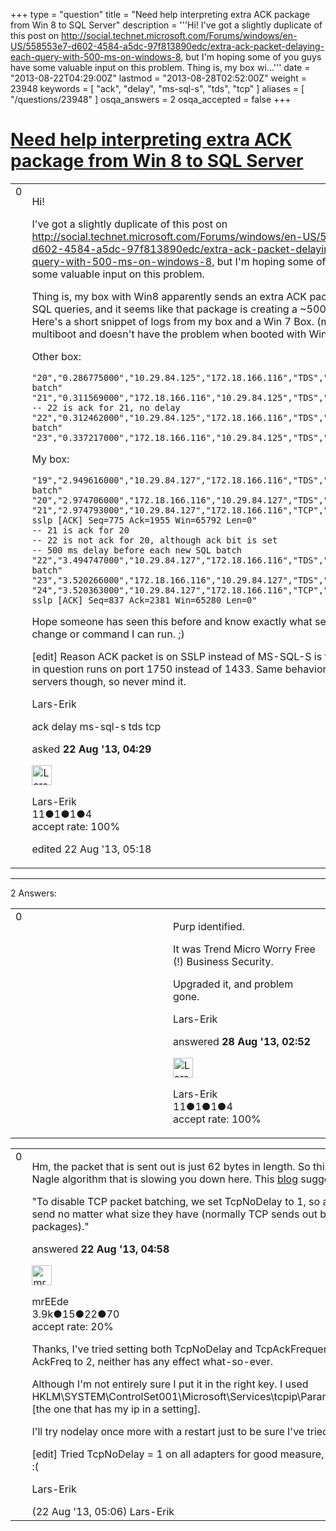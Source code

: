 +++
type = "question"
title = "Need help interpreting extra ACK package from Win 8 to SQL Server"
description = '''Hi! I&#x27;ve got a slightly duplicate of this post on http://social.technet.microsoft.com/Forums/windows/en-US/558553e7-d602-4584-a5dc-97f813890edc/extra-ack-packet-delaying-each-query-with-500-ms-on-windows-8, but I&#x27;m hoping some of you guys have some valuable input on this problem. Thing is, my box wi...'''
date = "2013-08-22T04:29:00Z"
lastmod = "2013-08-28T02:52:00Z"
weight = 23948
keywords = [ "ack", "delay", "ms-sql-s", "tds", "tcp" ]
aliases = [ "/questions/23948" ]
osqa_answers = 2
osqa_accepted = false
+++

<div class="headNormal">

# [Need help interpreting extra ACK package from Win 8 to SQL Server](/questions/23948/need-help-interpreting-extra-ack-package-from-win-8-to-sql-server)

</div>

<div id="main-body">

<div id="askform">

<table id="question-table" style="width:100%;"><colgroup><col style="width: 50%" /><col style="width: 50%" /></colgroup><tbody><tr class="odd"><td style="width: 30px; vertical-align: top"><div class="vote-buttons"><div id="post-23948-score" class="post-score" title="current number of votes">0</div><div id="favorite-count" class="favorite-count"></div></div></td><td><div id="item-right"><div class="question-body"><p>Hi!</p><p>I've got a slightly duplicate of this post on <a href="http://social.technet.microsoft.com/Forums/windows/en-US/558553e7-d602-4584-a5dc-97f813890edc/extra-ack-packet-delaying-each-query-with-500-ms-on-windows-8,">http://social.technet.microsoft.com/Forums/windows/en-US/558553e7-d602-4584-a5dc-97f813890edc/extra-ack-packet-delaying-each-query-with-500-ms-on-windows-8,</a> but I'm hoping some of you guys have some valuable input on this problem.</p><p>Thing is, my box with Win8 apparently sends an extra ACK package when I run SQL queries, and it seems like that package is creating a ~500 ms delay. Here's a short snippet of logs from my box and a Win 7 Box. (mine has multiboot and doesn't have the problem when booted with Win7)</p><p>Other box:</p><pre><code>&quot;20&quot;,&quot;0.286775000&quot;,&quot;10.29.84.125&quot;,&quot;172.18.166.116&quot;,&quot;TDS&quot;,&quot;116&quot;,&quot;SQL batch&quot;
&quot;21&quot;,&quot;0.311569000&quot;,&quot;172.18.166.116&quot;,&quot;10.29.84.125&quot;,&quot;TDS&quot;,&quot;480&quot;,&quot;Response&quot;
-- 22 is ack for 21, no delay
&quot;22&quot;,&quot;0.312462000&quot;,&quot;10.29.84.125&quot;,&quot;172.18.166.116&quot;,&quot;TDS&quot;,&quot;116&quot;,&quot;SQL batch&quot;
&quot;23&quot;,&quot;0.337217000&quot;,&quot;172.18.166.116&quot;,&quot;10.29.84.125&quot;,&quot;TDS&quot;,&quot;480&quot;,&quot;Response&quot;</code></pre><p>My box:</p><pre><code>&quot;19&quot;,&quot;2.949616000&quot;,&quot;10.29.84.127&quot;,&quot;172.18.166.116&quot;,&quot;TDS&quot;,&quot;116&quot;,&quot;SQL batch&quot;
&quot;20&quot;,&quot;2.974706000&quot;,&quot;172.18.166.116&quot;,&quot;10.29.84.127&quot;,&quot;TDS&quot;,&quot;480&quot;,&quot;Response&quot;
&quot;21&quot;,&quot;2.974793000&quot;,&quot;10.29.84.127&quot;,&quot;172.18.166.116&quot;,&quot;TCP&quot;,&quot;54&quot;,&quot;50457 &gt; sslp [ACK] Seq=775 Ack=1955 Win=65792 Len=0&quot;
-- 21 is ack for 20
-- 22 is not ack for 20, although ack bit is set
-- 500 ms delay before each new SQL batch 
&quot;22&quot;,&quot;3.494747000&quot;,&quot;10.29.84.127&quot;,&quot;172.18.166.116&quot;,&quot;TDS&quot;,&quot;116&quot;,&quot;SQL batch&quot;
&quot;23&quot;,&quot;3.520266000&quot;,&quot;172.18.166.116&quot;,&quot;10.29.84.127&quot;,&quot;TDS&quot;,&quot;480&quot;,&quot;Response&quot;
&quot;24&quot;,&quot;3.520363000&quot;,&quot;10.29.84.127&quot;,&quot;172.18.166.116&quot;,&quot;TCP&quot;,&quot;54&quot;,&quot;50457 &gt; sslp [ACK] Seq=837 Ack=2381 Win=65280 Len=0&quot;</code></pre><p>Hope someone has seen this before and know exactly what setting I can change or command I can run. ;)</p><p>[edit] Reason ACK packet is on SSLP instead of MS-SQL-S is that SQL Server in question runs on port 1750 instead of 1433. Same behavior on other servers though, so never mind it.</p><p>Lars-Erik</p></div><div id="question-tags" class="tags-container tags">ack delay ms-sql-s tds tcp</div><div id="question-controls" class="post-controls"></div><div class="post-update-info-container"><div class="post-update-info post-update-info-user"><p>asked <strong>22 Aug '13, 04:29</strong></p><img src="https://secure.gravatar.com/avatar/e01edb3cfd7c95926be8c85a0ea75bd6?s=32&amp;d=identicon&amp;r=g" class="gravatar" width="32" height="32" alt="Lars-Erik&#39;s gravatar image" /><p>Lars-Erik<br />
<span class="score" title="11 reputation points">11</span><span title="1 badges"><span class="badge1">●</span><span class="badgecount">1</span></span><span title="1 badges"><span class="silver">●</span><span class="badgecount">1</span></span><span title="4 badges"><span class="bronze">●</span><span class="badgecount">4</span></span><br />
<span class="accept_rate" title="Rate of the user&#39;s accepted answers">accept rate:</span> <span title="Lars-Erik has one accepted answer">100%</span></p></div><div class="post-update-info post-update-info-edited"><p>edited 22 Aug '13, 05:18</p></div></div><div id="comments-container-23948" class="comments-container"></div><div id="comment-tools-23948" class="comment-tools"></div><div class="clear"></div><div id="comment-23948-form-container" class="comment-form-container"></div><div class="clear"></div></div></td></tr></tbody></table>

------------------------------------------------------------------------

<div class="tabBar">

<span id="sort-top"></span>

<div class="headQuestions">

2 Answers:

</div>

</div>

<span id="24120"></span>

<div id="answer-container-24120" class="answer accepted-answer answered-by-owner">

<table style="width:100%;"><colgroup><col style="width: 50%" /><col style="width: 50%" /></colgroup><tbody><tr class="odd"><td style="width: 30px; vertical-align: top"><div class="vote-buttons"><div id="post-24120-score" class="post-score" title="current number of votes">0</div></div></td><td><div class="item-right"><div class="answer-body"><p>Purp identified.</p><p>It was Trend Micro Worry Free (!) Business Security.</p><p>Upgraded it, and problem gone.</p><p>Lars-Erik</p></div><div class="answer-controls post-controls"></div><div class="post-update-info-container"><div class="post-update-info post-update-info-user"><p>answered <strong>28 Aug '13, 02:52</strong></p><img src="https://secure.gravatar.com/avatar/e01edb3cfd7c95926be8c85a0ea75bd6?s=32&amp;d=identicon&amp;r=g" class="gravatar" width="32" height="32" alt="Lars-Erik&#39;s gravatar image" /><p>Lars-Erik<br />
<span class="score" title="11 reputation points">11</span><span title="1 badges"><span class="badge1">●</span><span class="badgecount">1</span></span><span title="1 badges"><span class="silver">●</span><span class="badgecount">1</span></span><span title="4 badges"><span class="bronze">●</span><span class="badgecount">4</span></span><br />
<span class="accept_rate" title="Rate of the user&#39;s accepted answers">accept rate:</span> <span title="Lars-Erik has one accepted answer">100%</span></p></div></div><div id="comments-container-24120" class="comments-container"></div><div id="comment-tools-24120" class="comment-tools"></div><div class="clear"></div><div id="comment-24120-form-container" class="comment-form-container"></div><div class="clear"></div></div></td></tr></tbody></table>

</div>

<span id="23949"></span>

<div id="answer-container-23949" class="answer">

<table style="width:100%;"><colgroup><col style="width: 50%" /><col style="width: 50%" /></colgroup><tbody><tr class="odd"><td style="width: 30px; vertical-align: top"><div class="vote-buttons"><div id="post-23949-score" class="post-score" title="current number of votes">0</div></div></td><td><div class="item-right"><div class="answer-body"><p>Hm, the packet that is sent out is just 62 bytes in length. So this may be the Nagle algorithm that is slowing you down here. This <a href="http://windows7themes.net/how-to-improve-latency-in-wow-in-windows-7.html">blog</a> suggests to turn it off</p><p>"To disable TCP packet batching, we set TcpNoDelay to 1, so all packets will be send no matter what size they have (normally TCP sends out batched packages)."</p></div><div class="answer-controls post-controls"></div><div class="post-update-info-container"><div class="post-update-info post-update-info-user"><p>answered <strong>22 Aug '13, 04:58</strong></p><img src="https://secure.gravatar.com/avatar/5500bd1decb766660522dfb347eedc49?s=32&amp;d=identicon&amp;r=g" class="gravatar" width="32" height="32" alt="mrEEde&#39;s gravatar image" /><p>mrEEde<br />
<span class="score" title="3892 reputation points"><span>3.9k</span></span><span title="15 badges"><span class="badge1">●</span><span class="badgecount">15</span></span><span title="22 badges"><span class="silver">●</span><span class="badgecount">22</span></span><span title="70 badges"><span class="bronze">●</span><span class="badgecount">70</span></span><br />
<span class="accept_rate" title="Rate of the user&#39;s accepted answers">accept rate:</span> <span title="mrEEde has 48 accepted answers">20%</span></p></div></div><div id="comments-container-23949" class="comments-container"><span id="23950"></span><div id="comment-23950" class="comment"><div id="post-23950-score" class="comment-score"></div><div class="comment-text"><p>Thanks, I've tried setting both TcpNoDelay and TcpAckFrequency to 1 and AckFreq to 2, neither has any effect what-so-ever.</p><p>Although I'm not entirely sure I put it in the right key. I used HKLM\SYSTEM\ControlSet001\Microsoft\Services\tcpip\Parameters\Interfaces\[the one that has my ip in a setting].</p><p>I'll try nodelay once more with a restart just to be sure I've tried properly.</p><p>[edit] Tried TcpNoDelay = 1 on all adapters for good measure, restart, no effect. :(</p><p>Lars-Erik</p></div><div id="comment-23950-info" class="comment-info"><span class="comment-age">(22 Aug '13, 05:06)</span> Lars-Erik</div></div></div><div id="comment-tools-23949" class="comment-tools"></div><div class="clear"></div><div id="comment-23949-form-container" class="comment-form-container"></div><div class="clear"></div></div></td></tr></tbody></table>

</div>

<div class="paginator-container-left">

</div>

</div>

</div>

